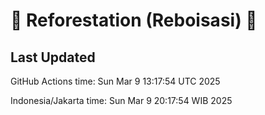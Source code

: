 
# 🌳 Reforestation (Reboisasi) 🌲

## Last Updated

GitHub Actions time: Sun Mar  9 13:17:54 UTC 2025

Indonesia/Jakarta time: Sun Mar  9 20:17:54 WIB 2025
